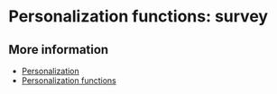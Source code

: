 # Personalization functions: survey

## More information

* [Personalization](./personalization)
* [Personalization functions](./personalization-functions)
